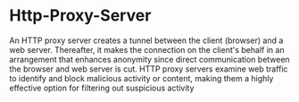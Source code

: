 # Http-Proxy-Server
An HTTP proxy server creates a tunnel between the client (browser) and a web server. Thereafter, it makes the connection on the client's behalf in an arrangement that enhances anonymity since direct communication between the browser and web server is cut.
HTTP proxy servers examine web traffic to identify and block malicious activity or content, making them a highly effective option for filtering out suspicious activity
